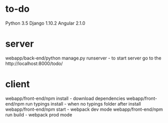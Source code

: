 # to-do
Python 3.5
Django 1.10.2
Angular 2.1.0

# server
webapp/back-end/python manage.py runserver - to start server
go to the http://localhost:8000/todo/

# client
webapp/front-end/npm install - download dependencies
webapp/front-end/npm run typings install - when no typings folder after install
webapp/front-end/npm start - webpack dev mode
webapp/front-end/npm run build - webpack prod mode
